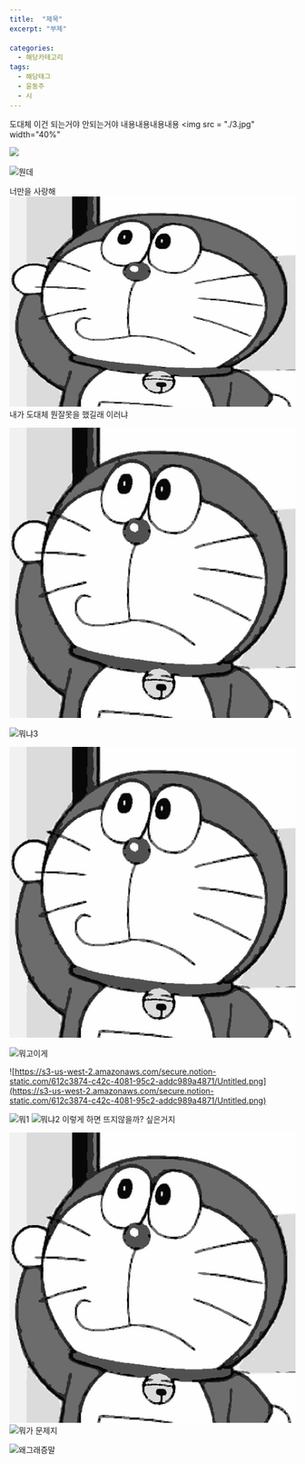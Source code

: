 ```yaml
---
title:  "제목"
excerpt: "부제"

categories:
  - 해당카테고리
tags:
  - 해당태그
  - 윤동주
  - 시
---
```

도대체 이건 되는거야 안되는거야
내용내용내용내용
<img src = "./3.jpg" width="40%"


<img src = "https://github.com/kmkimlane/kmkimlane.github.io/blob/master/_posts/3.jpg" width="400px">



![뭔데]('100.png')

너만을 사랑해
<img src="3.jpg"  width="700" height="370">
내가 도대체 뭔잘못을 했길래 이러냐 

![뭐냐3](./3.jpg)

![뭐냐3](/3.jpg)

![뭐냐3](./3.jpg)

![뭐고이게](https://github.com/kmkimlane/kmkimlane.github.io/blob/master/_posts/3.jpg)


![https://s3-us-west-2.amazonaws.com/secure.notion-static.com/612c3874-c42c-4081-95c2-addc989a4871/Untitled.png](https://s3-us-west-2.amazonaws.com/secure.notion-static.com/612c3874-c42c-4081-95c2-addc989a4871/Untitled.png)



![뭐1](./2021-01-19/1.png)
![뭐냐2]('./2021-01-19/2.jpg')
이렇게 하면 뜨지않을까? 싶은거지 

![제발해줘 내가미안해](./_posts/2021-01/3.jpg)
![뭐가 문제지](https://github.com/kmkimlane/kmkimlane.github.io/blob/master/_posts/2021-01/3.jpg)

![왜그래증말](image/100.png)

